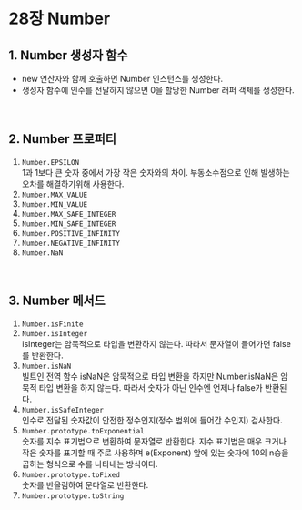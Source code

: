 # 28장 Number

## 1. Number 생성자 함수

- new 연산자와 함께 호출하면 Number 인스턴스를 생성한다.
- 생성자 함수에 인수를 전달하지 않으면 0을 할당한 Number 래퍼 객체를 생성한다.

<br/>

## 2. Number 프로퍼티

1. `Number.EPSILON`  
   1과 1보다 큰 숫자 중에서 가장 작은 숫자와의 차이. 부동소수점으로 인해 발생하는 오차를 해결하기위해 사용한다.
2. `Number.MAX_VALUE`
3. `Number.MIN_VALUE`
4. `Number.MAX_SAFE_INTEGER`
5. `Number.MIN_SAFE_INTEGER`
6. `Number.POSITIVE_INFINITY`
7. `Number.NEGATIVE_INFINITY`
8. `Number.NaN`

<br/>

## 3. Number 메서드

1. `Number.isFinite`
2. `Number.isInteger`  
   isInteger는 암묵적으로 타입을 변환하지 않는다. 따라서 문자열이 들어가면 false를 반환한다.
3. `Number.isNaN`  
   빌트인 전역 함수 isNaN은 암묵적으로 타입 변환을 하지만 Number.isNaN은 암묵적 타입 변환을 하지 않는다. 따라서 숫자가 아닌 인수엔 언제나 false가 반환된다.
4. `Number.isSafeInteger`  
   인수로 전달된 숫자값이 안전한 정수인지(정수 범위에 들어간 수인지) 검사한다.
5. `Number.prototype.toExponential`  
   숫자를 지수 표기법으로 변환하여 문자열로 반환한다. 지수 표기법은 매우 크거나 작은 숫자를 표기할 때 주로 사용하며 e(Exponent) 앞에 있는 숫자에 10의 n승을 곱하는 형식으로 수를 나타내는 방식이다.
6. `Number.prototype.toFixed`  
   숫자를 반올림하여 문다열로 반환한다.
7. `Number.prototype.toString`
